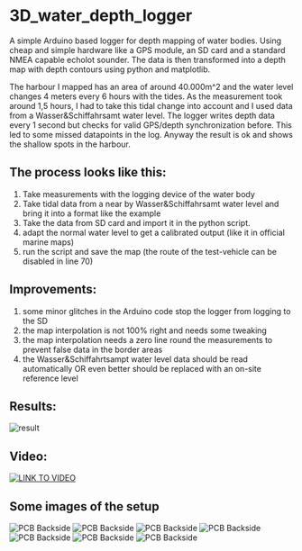# 3D_water_depth_logger
A simple Arduino based logger for depth mapping of water bodies. Using cheap and simple hardware like a GPS module, an SD card and a standard NMEA capable echolot sounder. The data is then transformed into a depth map with depth contours using python and matplotlib.


The harbour I mapped has an area of around 40.000m^2 and the water level changes 4 meters every 6 hours with the tides. As the measurement took around 1,5 hours, I had to take this tidal change into account and I used data from a Wasser&Schiffahrsamt water level. The logger writes depth data every 1 second but checks for valid GPS/depth synchronization before. This led to some missed datapoints in the log. Anyway the result is ok and shows the shallow spots in the harbour.


## The process looks like this:
1. Take measurements with the logging device of the water body
2. Take tidal data from a near by Wasser&Schiffahrsamt water level and bring it into a format like the example
3. Take the data from SD card and import it in the python script.
4. adapt the normal water level to get a calibrated output (like it in official marine maps)
5. run the script and save the map (the route of the test-vehicle can be disabled in line 70)

## Improvements:
1. some minor glitches in the Arduino code stop the logger from logging to the SD
2. the map interpolation is not 100% right and needs some tweaking
3. the map interpolation needs a zero line round the measurements to prevent false data in the border areas
4. the Wasser&Schiffahrtsampt water level data should be read automatically OR even better should be replaced with an on-site reference level


## Results:
![result](/images/animation.gif)

## Video:
[![LINK TO VIDEO](https://img.youtube.com/vi/nWLPmjaNJ6I/0.jpg)](https://www.youtube.com/watch?v=nWLPmjaNJ6I)


## Some images of the setup
![PCB Backside](/images/boat_setup.JPG)
![PCB Backside](/images/device_on_boat.JPG)
![PCB Backside](/images/device.JPG)
![PCB Backside](/images/device2.JPG)
![PCB Backside](/images/device3.JPG)
![PCB Backside](/images/map.png)
![PCB Backside](/images/map2.png)
